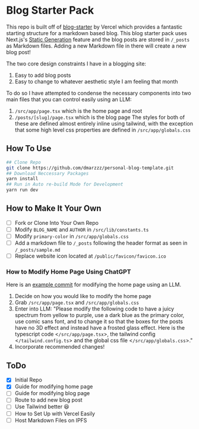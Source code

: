 # Blog Starter Pack

This repo is built off of [blog-starter](https://github.com/vercel/next.js/tree/canary/examples/blog-starter) by Vercel which provides a fantastic starting structure for a markdown based blog. This blog starter pack uses Next.js's [Static Generation](https://nextjs.org/docs/app/building-your-application/routing/layouts-and-templates) feature and the blog posts are stored in `/_posts` as Markdown files. Adding a new Markdown file in there will create a new blog post!

The two core design constraints I have in a blogging site:
1. Easy to add blog posts
2. Easy to change to whatever aesthetic style I am feeling that month

To do so I have attempted to condense the necessary components into two main files that you can control easily using an LLM:
1. `/src/app/page.tsx` which is the home page and root
2. `/posts/[slug]/page.tsx` which is the blog page
The styles for both of these are defined almost entirely inline using tailwind, with the exception that some high level css properties are defined in `/src/app/globals.css`

## How To Use

```bash
## Clone Repo
git clone https://github.com/dmarzzz/personal-blog-template.git
## Download Neccessary Packages
yarn install
## Run in Auto re-build Mode for Development
yarn run dev
```

## How to Make It Your Own

- [ ] Fork or Clone Into Your Own Repo
- [ ] Modify `BLOG_NAME` and `AUTHOR` in `/src/lib/constants.ts`
- [ ] Modify `primary-color` in `/src/app/globals.css`
- [ ] Add a markdown file to `/_posts` following the header format as seen in `/_posts/sample.md`
- [ ] Replace website icon located at `/public/favicon/favicon.ico`

### How to Modify Home Page Using ChatGPT

Here is an [example commit](https://github.com/dmarzzz/personal-blog-template/commit/559f1f98bbafe48f97173db28cf401a40d96cf17) for modifying the home page using an LLM.

1. Decide on how you would like to modify the home page
2. Grab `/src/app/page.tsx` and `/src/app/globals.css`
3. Enter into LLM: "Please modify the following code to have a juicy spectrum from yellow to purple, use a dark blue as the primary color, use comic sans font, and to change it so that the boxes for the posts have no 3D effect and instead have a frosted glass effect. Here is the typescript code <`/src/app/page.tsx`>, the tailwind config <`/tailwind.config.ts`> and the global css file <`/src/app/globals.css`>."
4. Incorporate recommended changes!


## ToDo
- [x] Initial Repo
- [x] Guide for modifying home page
- [ ] Guide for modifying blog page
- [ ] Route to add new blog post
- [ ] Use Tailwind better 😆
- [ ] How to Set Up with Vercel Easily
- [ ] Host Markdown Files on IPFS